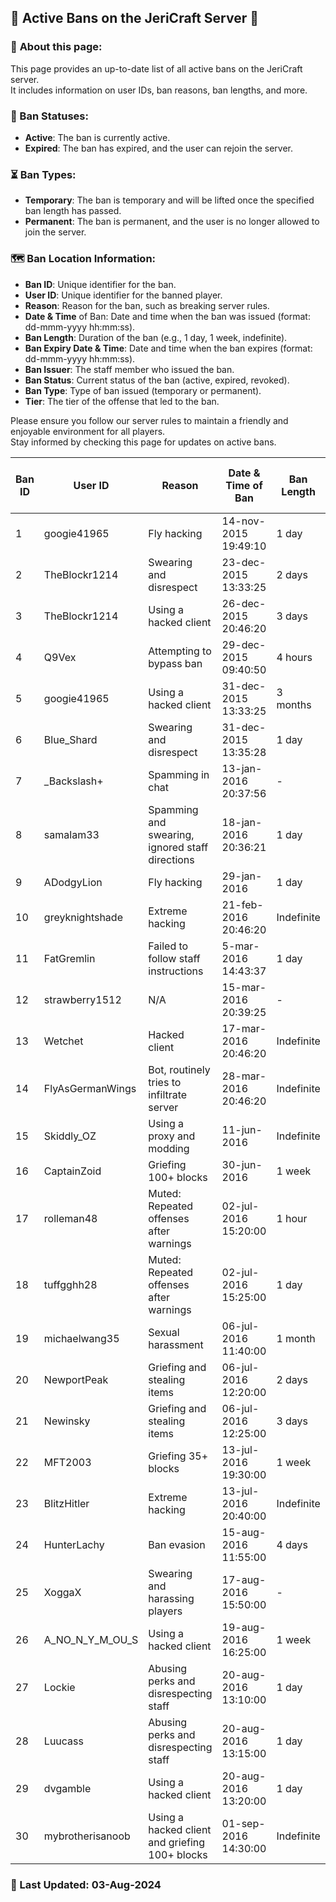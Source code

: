 ## 🚫 Active Bans on the JeriCraft Server 🚫

### 📄 **About this page:**

This page provides an up-to-date list of all active bans on the JeriCraft server.<br>
It includes information on user IDs, ban reasons, ban lengths, and more.

### 📝 Ban Statuses:

- **Active**: The ban is currently active.
- **Expired**: The ban has expired, and the user can rejoin the server.

### ⏳ Ban Types:

- **Temporary**: The ban is temporary and will be lifted once the specified ban length has passed.
- **Permanent**: The ban is permanent, and the user is no longer allowed to join the server.

### 🗺️ Ban Location Information:

- **Ban ID**: Unique identifier for the ban.
- **User ID**: Unique identifier for the banned player.
- **Reason**: Reason for the ban, such as breaking server rules.
- **Date & Time** of Ban: Date and time when the ban was issued (format: dd-mmm-yyyy hh:mm:ss).
- **Ban Length**: Duration of the ban (e.g., 1 day, 1 week, indefinite).
- **Ban Expiry Date & Time**: Date and time when the ban expires (format: dd-mmm-yyyy hh:mm:ss).
- **Ban Issuer**: The staff member who issued the ban.
- **Ban Status**: Current status of the ban (active, expired, revoked).
- **Ban Type**: Type of ban issued (temporary or permanent).
- **Tier**: The tier of the offense that led to the ban.

Please ensure you follow our server rules to maintain a friendly and enjoyable environment for all players.<br>
Stay informed by checking this page for updates on active bans.

| Ban ID | User ID          | Reason                                          | Date & Time of Ban   | Ban Length | Ban Expiry Date & Time | Ban Issuer  | Ban Status | Ban Type       | Tier |
|--------|------------------|-------------------------------------------------|----------------------|------------|------------------------|-------------|------------|----------------|------|
| 1      | googie41965      | Fly hacking                                     | 14-nov-2015 19:49:10 | 1 day      | 15-nov-2015 19:49:10   | Chalwk      | 🔴Expired  | Temporary Ban  | 2    |
| 2      | TheBlockr1214    | Swearing and disrespect                         | 23-dec-2015 13:33:25 | 2 days     | 25-dec-2015 13:33:25   | Will7838    | 🔴Expired  | Temporary Ban  | 1    |
| 3      | TheBlockr1214    | Using a hacked client                           | 26-dec-2015 20:46:20 | 3 days     | 29-dec-2015 20:46:20   | Chalwk      | 🔴Expired  | Temporary Ban  | 2    |
| 4      | Q9Vex            | Attempting to bypass ban                        | 29-dec-2015 09:40:50 | 4 hours    | 29-dec-2015 13:40:50   | Chalwk      | 🔴Expired  | Temporary Ban  | 3    |
| 5      | googie41965      | Using a hacked client                           | 31-dec-2015 13:33:25 | 3 months   | 01-apr-2016 13:33:25   | Chalwk      | 🔴Expired  | Temporary Ban  | 2    |
| 6      | Blue_Shard       | Swearing and disrespect                         | 31-dec-2015 13:35:28 | 1 day      | 01-jan-2016 13:35:28   | Chalwk      | 🔴Expired  | Temporary Ban  | 1    |
| 7      | _Backslash+      | Spamming in chat                                | 13-jan-2016 20:37:56 | -          | -                      | Chalwk      | 🔴Expired  | Kicked         | 3    |
| 8      | samalam33        | Spamming and swearing, ignored staff directions | 18-jan-2016 20:36:21 | 1 day      | 19-jan-2016 20:36:21   | Chalwk      | 🔴Expired  | Temporary Ban  | 1    |
| 9      | ADodgyLion       | Fly hacking                                     | 29-jan-2016          | 1 day      | 30-jan-2016            | JackoSnacko | 🔴Expired  | Temporary Ban  | 2    |
| 10     | greyknightshade  | Extreme hacking                                 | 21-feb-2016 20:46:20 | Indefinite | -                      | Chalwk      | 🟢Active   | Permanent Ban  | 2    |
| 11     | FatGremlin       | Failed to follow staff instructions             | 5-mar-2016 14:43:37  | 1 day      | 6-mar-2016 14:43:37    | JackoSnacko | 🔴Expired  | Temporary Ban  | 1    |
| 12     | strawberry1512   | N/A                                             | 15-mar-2016 20:39:25 | -          | -                      | -           | 🔵Revoked  | -              | -    |
| 13     | Wetchet          | Hacked client                                   | 17-mar-2016 20:46:20 | Indefinite | -                      | Chalwk      | 🟢Active   | Permanent Ban  | 2    |
| 14     | FlyAsGermanWings | Bot, routinely tries to infiltrate server       | 28-mar-2016 20:46:20 | Indefinite | -                      | Chalwk      | 🟢Active   | Permanent Ban  | 2    |
| 15     | Skiddly_OZ       | Using a proxy and modding                       | 11-jun-2016          | Indefinite | -                      | Chalwk      | 🟢Active   | Permanent Ban  | 2    |
| 16     | CaptainZoid      | Griefing 100+ blocks                            | 30-jun-2016          | 1 week     | 7-jul-2016             | Chalwk      | 🔴Expired  | Temporary Ban  | 2    |
| 17     | rolleman48       | Muted: Repeated offenses after warnings         | 02-jul-2016 15:20:00 | 1 hour     | 02-jul-2016 16:20:00   | Chalwk      | 🔴Expired  | Temporary Mute | 1    |
| 18     | tuffgghh28       | Muted: Repeated offenses after warnings         | 02-jul-2016 15:25:00 | 1 day      | 03-jul-2016 15:25:00   | Chalwk      | 🔴Expired  | Temporary Mute | 1    |
| 19     | michaelwang35    | Sexual harassment                               | 06-jul-2016 11:40:00 | 1 month    | 06-aug-2016 11:40:00   | Chalwk      | 🔴Expired  | Temporary Ban  | 3    |
| 20     | NewportPeak      | Griefing and stealing items                     | 06-jul-2016 12:20:00 | 2 days     | 08-jul-2016 12:20:00   | MincQ       | 🔴Expired  | Temporary Ban  | 2    |
| 21     | Newinsky         | Griefing and stealing items                     | 06-jul-2016 12:25:00 | 3 days     | 09-jul-2016 12:25:00   | Will7838    | 🔴Expired  | Temporary Ban  | 2    |
| 22     | MFT2003          | Griefing 35+ blocks                             | 13-jul-2016 19:30:00 | 1 week     | 20-jul-2016 19:30:00   | Chalwk      | 🔴Expired  | Temporary Ban  | 1    |
| 23     | BlitzHitler      | Extreme hacking                                 | 13-jul-2016 20:40:00 | Indefinite | -                      | Chalwk      | 🟢Active   | Permanent Ban  | 3    |
| 24     | HunterLachy      | Ban evasion                                     | 15-aug-2016 11:55:00 | 4 days     | 19-aug-2016 11:55:00   | Chalwk      | 🔴Expired  | Temporary Ban  | 2    |
| 25     | XoggaX           | Swearing and harassing players                  | 17-aug-2016 15:50:00 | -          | -                      | MincQ       | 🔴Expired  | Kicked         | 1    |
| 26     | A_NO_N_Y_M_OU_S  | Using a hacked client                           | 19-aug-2016 16:25:00 | 1 week     | 26-aug-2016 16:25:00   | Chalwk      | 🔴Expired  | Temporary Ban  | 2    |
| 27     | Lockie           | Abusing perks and disrespecting staff           | 20-aug-2016 13:10:00 | 1 day      | 21-aug-2016 13:10:00   | MincQ       | 🔴Expired  | Temporary Ban  | 2    |
| 28     | Luucass          | Abusing perks and disrespecting staff           | 20-aug-2016 13:15:00 | 1 day      | 21-aug-2016 13:15:00   | MincQ       | 🔴Expired  | Temporary Ban  | 2    |
| 29     | dvgamble         | Using a hacked client                           | 20-aug-2016 13:20:00 | 1 day      | 21-aug-2016 13:20:00   | MincQ       | 🔴Expired  | Temporary Ban  | 2    |
| 30     | mybrotherisanoob | Using a hacked client and griefing 100+ blocks  | 01-sep-2016 14:30:00 | Indefinite | -                      | Chalwk      | 🟢Active   | Permanent Ban  | 3    |

### 📅 Last Updated: 03-Aug-2024

```